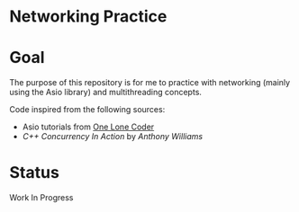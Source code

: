 Networking Practice
===================

# Goal
The purpose of this repository is for me to practice with networking (mainly using the Asio library) and multithreading concepts.

Code inspired from the following sources:
- Asio tutorials from [One Lone Coder](https://onelonecoder.com)
- _C++ Concurrency In Action_ by _Anthony Williams_

# Status
Work In Progress
